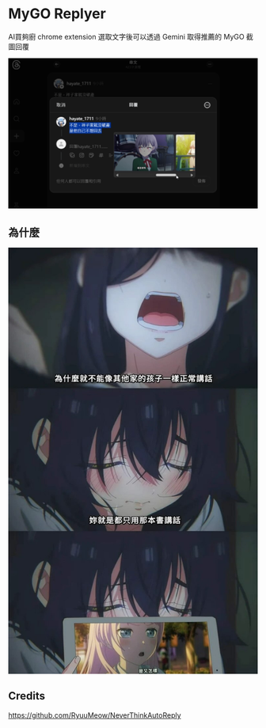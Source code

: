 # MyGO Replyer
AI買夠廚 chrome extension
選取文字後可以透過 Gemini 取得推薦的 MyGO 截圖回覆

[![demo](docs/demo.png)](docs/go.mp4)

## 為什麼
![why](docs/470897432_28894648063482932_2267309378214415704_n.jpg)

## Credits
https://github.com/RyuuMeow/NeverThinkAutoReply
